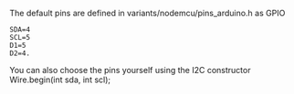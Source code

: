 The default pins are defined in variants/nodemcu/pins_arduino.h as 
GPIO 

    SDA=4 
    SCL=5
    D1=5 
    D2=4.

You can also choose the pins yourself using the I2C constructor Wire.begin(int sda, int scl);
